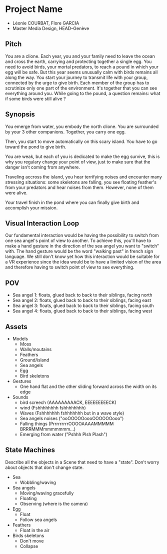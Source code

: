 # Project Name

- Léonie COURBAT, Flore GARCIA
- Master Media Design, HEAD–Genève

## Pitch

You are a clione. Each year, you and your family need to leave the ocean and cross the earth, carrying and protecting together a single egg. You need to avoid birds, your mortal predators, to reach a pound in which your egg will be safe. But this year seems unusually calm with birds remains all along the way. You start your journey to transmit life with your group, connected by the urge to give birth. Each member of the group has to scrutinize only one part of the environment. It's together that you can see everything around you. While going to the pound, a question remains: what if some birds were still alive ?

## Synopsis

You emerge from water, you embody the north clione. You are surrounded by your 3 other companions. Together, you carry one egg.

Then, you start to move automatically on this scary island.
You have to go toward the pond to give birth.

You are weak, but each of you is dedicated to make the egg survive, this is why you regulary change your point of view, just to make sure that the danger isn't coming from anywhere.

Traveling accross the island, you hear terrifying noises and encounter many stressing situations: some skeletons are falling, you see floating feather's from your predators and hear noises from them. However, none of them were alive.

Your travel finish in the pond where you can finally give birth and accomplish your mission.

## Visual Interaction Loop

Our fundamental interaction would be having the possibility to switch from one sea angel's point of view to another. To achieve this, you'll have to make a hand gesture in the direction of the sea angel you want to "switch" with. The hand gesture would be the word "walking past" in french sign language. We still don't know yet how this interaction would be suitable for a VR experience since the idea would be to have a limited vision of the area and therefore having to switch point of view to see everything.

## POV

- Sea angel 1: floats, glued back to back to their siblings, facing north
- Sea angel 2: floats, glued back to back to their siblings, facing east
- Sea angel 3: floats, glued back to back to their siblings, facing south
- Sea angel 4: floats, glued back to back to their siblings, facing west

## Assets

- Models
  - Moss
  - Walls/moutains
  - Feathers
  - Ground/island
  - Sea angels
  - Egg
  - Bird skeletons
- Gestures
  - One hand flat and the other sliding forward across the width on its edge
- Sounds
  - bird screech (AAAAAAAAACK, EEEEEEEEECK)
  - wind (Fshhhhhhhh fshhhhhhhh)
  - Waves (Fshhhhhhh fshhhhhhh but in a wave style)
  - Sea angels noises ("ooOOOOOoooOOOOOOooo")
  - Falling things (PrrrrrrrrrOOOOAAAAMMMMM BRRRMMMmmmmmmm...)
  - Emerging from water ("Pshhh Plsh Plash")

## State Machines

Describe all the objects in a Scene that need to have a "state". Don't worry about objects that don't change state.

- Sea
  - Wobbling/waving
- Sea angels
  - Moving/waving gracefully
  - Floating
  - Observing (where is the camera)
- Egg
  - Float
  - Follow sea angels
- Feathers
  - Float in the air
- Birds skeletons
  - Don't move
  - Collapse
